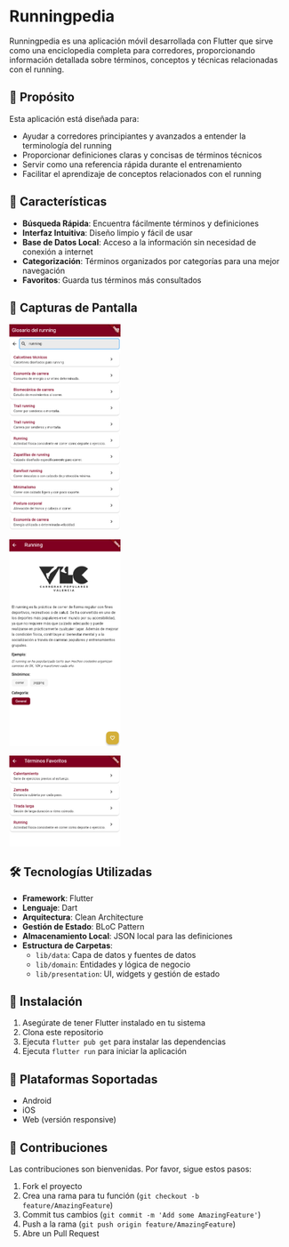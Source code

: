 # Runningpedia

Runningpedia es una aplicación móvil desarrollada con Flutter que sirve como una enciclopedia completa para corredores, proporcionando información detallada sobre términos, conceptos y técnicas relacionadas con el running.

## 🎯 Propósito

Esta aplicación está diseñada para:
- Ayudar a corredores principiantes y avanzados a entender la terminología del running
- Proporcionar definiciones claras y concisas de términos técnicos
- Servir como una referencia rápida durante el entrenamiento
- Facilitar el aprendizaje de conceptos relacionados con el running

## 🔧 Características

- **Búsqueda Rápida**: Encuentra fácilmente términos y definiciones
- **Interfaz Intuitiva**: Diseño limpio y fácil de usar
- **Base de Datos Local**: Acceso a la información sin necesidad de conexión a internet
- **Categorización**: Términos organizados por categorías para una mejor navegación
- **Favoritos**: Guarda tus términos más consultados

## 📱 Capturas de Pantalla

  <img src="docs/screenshots/home.png" alt="Búsqueda de término" width="200"/></p>
  <p><img src="docs/screenshots/detail.png" alt="Detalle de término" width="200"/></p>
  <p><img src="docs/screenshots/fav.png" alt="Detalle de término" width="200"/></p>


## 🛠️ Tecnologías Utilizadas

- **Framework**: Flutter
- **Lenguaje**: Dart
- **Arquitectura**: Clean Architecture
- **Gestión de Estado**: BLoC Pattern
- **Almacenamiento Local**: JSON local para las definiciones
- **Estructura de Carpetas**:
  - `lib/data`: Capa de datos y fuentes de datos
  - `lib/domain`: Entidades y lógica de negocio
  - `lib/presentation`: UI, widgets y gestión de estado

## 🚀 Instalación

1. Asegúrate de tener Flutter instalado en tu sistema
2. Clona este repositorio
3. Ejecuta `flutter pub get` para instalar las dependencias
4. Ejecuta `flutter run` para iniciar la aplicación

## 📱 Plataformas Soportadas

- Android
- iOS
- Web (versión responsive)

## 🤝 Contribuciones

Las contribuciones son bienvenidas. Por favor, sigue estos pasos:
1. Fork el proyecto
2. Crea una rama para tu función (`git checkout -b feature/AmazingFeature`)
3. Commit tus cambios (`git commit -m 'Add some AmazingFeature'`)
4. Push a la rama (`git push origin feature/AmazingFeature`)
5. Abre un Pull Request
